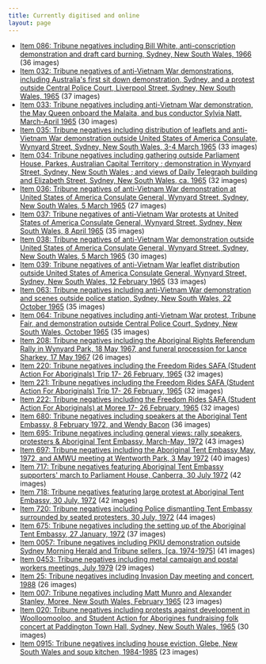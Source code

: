 ```yaml
---
title: Currently digitised and online
layout: page
---
```


* [Item 086: Tribune negatives including Bill White, anti-conscription demonstration and draft card burning, Sydney, New South Wales, 1966](http://archival.sl.nsw.gov.au/Details/archive/110366555) (36 images)
* [Item 032: Tribune negatives of anti-Vietnam War demonstrations, including Australia's first sit down demonstration, Sydney, and a protest outside Central Police Court, Liverpool Street, Sydney, New South Wales, 1965](http://archival.sl.nsw.gov.au/Details/archive/110366605) (37 images)
* [Item 033: Tribune negatives including anti-Vietnam War demonstration, the May Queen onboard the Malaita, and bus conductor Sylvia Natt, March-April 1965](http://archival.sl.nsw.gov.au/Details/archive/110366606) (30 images)
* [Item 035: Tribune negatives including distribution of leaflets and anti-Vietnam War demonstration outside United States of America Consulate, Wynyard Street, Sydney, New South Wales, 3-4 March 1965](http://archival.sl.nsw.gov.au/Details/archive/110366607) (33 images)
* [Item 034: Tribune negatives including gathering outside Parliament House, Parkes, Australian Capital Territory ; demonstration in Wynyard Street, Sydney, New South Wales ; and views of Daily Telegraph building and Elizabeth Street, Sydney, New South Wales, ca. 1965](http://archival.sl.nsw.gov.au/Details/archive/110366608) (32 images)
* [Item 036: Tribune negatives of anti-Vietnam War demonstration at United States of America Consulate General, Wynyard Street, Sydney, New South Wales, 5 March 1965](http://archival.sl.nsw.gov.au/Details/archive/110366609) (27 images)
* [Item 037: Tribune negatives of anti-Vietnam War protests at United States of America Consulate General, Wynyard Street, Sydney, New South Wales, 8 April 1965](http://archival.sl.nsw.gov.au/Details/archive/110366610) (35 images)
* [Item 038: Tribune negatives of anti-Vietnam War demonstration outside United States of America Consulate General, Wynyard Street, Sydney, New South Wales, 5 March 1965](http://archival.sl.nsw.gov.au/Details/archive/110366611) (30 images)
* [Item 039: Tribune negatives of anti-Vietnam War leaflet distribution outside United States of America Consulate General, Wynyard Street, Sydney, New South Wales, 12 February 1965](http://archival.sl.nsw.gov.au/Details/archive/110366612) (33 images)
* [Item 063: Tribune negatives including anti-Vietnam War demonstration and scenes outside police station, Sydney, New South Wales, 22 October 1965](http://archival.sl.nsw.gov.au/Details/archive/110366613) (35 images)
* [Item 064: Tribune negatives including anti-Vietnam War protest, Tribune Fair, and demonstration outside Central Police Court, Sydney, New South Wales, October 1965](http://archival.sl.nsw.gov.au/Details/archive/110366614) (35 images)
* [Item 208: Tribune negatives including the Aboriginal Rights Referendum Rally in Wynyard Park, 18 May 1967, and funeral procession for Lance Sharkey, 17 May 1967](http://archival.sl.nsw.gov.au/Details/archive/110366668) (26 images)
* [Item 220: Tribune negatives including the Freedom Rides SAFA (Student Action For Aboriginals) Trip 17- 26 February, 1965](http://archival.sl.nsw.gov.au/Details/archive/110366669) (32 images)
* [Item 221: Tribune negatives including the Freedom Rides SAFA (Student Action For Aboriginals) Trip 17- 26 February, 1965](http://archival.sl.nsw.gov.au/Details/archive/110366670) (32 images)
* [Item 222: Tribune negatives including the Freedom Rides SAFA (Student Action For Aboriginals) at Moree 17- 26 February, 1965](http://archival.sl.nsw.gov.au/Details/archive/110366671) (32 images)
* [Item 680: Tribune negatives including speakers at the Aboriginal Tent Embassy, 8 February 1972, and Wendy Bacon](http://archival.sl.nsw.gov.au/Details/archive/110366673) (36 images)
* [Item 695: Tribune negatives including general views: rally speakers, protesters & Aboriginal Tent Embassy, March-May, 1972](http://archival.sl.nsw.gov.au/Details/archive/110366674) (43 images)
* [Item 697: Tribune negatives including the Aboriginal Tent Embassy May, 1972, and AMWU meeting at Wentworth Park, 3 May 1972](http://archival.sl.nsw.gov.au/Details/archive/110366675) (40 images)
* [Item 717: Tribune negatives featuring Aboriginal Tent Embassy supporters' march to Parliament House, Canberra,  30 July 1972](http://archival.sl.nsw.gov.au/Details/archive/110366678) (42 images)
* [Item 718: Tribune negatives featuring large protest at Aboriginal Tent Embassy, 30 July, 1972](http://archival.sl.nsw.gov.au/Details/archive/110366679) (42 images)
* [Item 720: Tribune negatives including Police dismantling Tent Embassy surrounded by seated protesters, 30 July, 1972](http://archival.sl.nsw.gov.au/Details/archive/110366680) (44 images)
* [Item 675: Tribune negatives including the setting up of the Aboriginal Tent Embassy, 27 January, 1972](http://archival.sl.nsw.gov.au/Details/archive/110367581) (37 images)
* [Item 0057: Tribune negatives including PKIU demonstration outside Sydney Morning Herald and Tribune sellers, [ca. 1974-1975]](http://archival.sl.nsw.gov.au/Details/archive/110369202) (41 images)
* [Item 0453: Tribune negatives including metal campaign and postal workers meetings, July 1979](http://archival.sl.nsw.gov.au/Details/archive/110369731) (29 images)
* [Item 25: Tribune negatives including Invasion Day meeting and concert, 1988](http://archival.sl.nsw.gov.au/Details/archive/110369803) (26 images)
* [Item 007: Tribune negatives including Matt Munro and Alexander Stanley, Moree, New South Wales, February 1965](http://archival.sl.nsw.gov.au/Details/archive/110370018) (23 images)
* [Item 020: Tribune negatives including protests against development in Woolloomooloo, and Student Action for Aborigines fundraising folk concert at Paddington Town Hall, Sydney, New South Wales, 1965](http://archival.sl.nsw.gov.au/Details/archive/110370048) (30 images)
* [Item 0915: Tribune negatives including house eviction, Glebe, New South Wales and soup kitchen, 1984-1985](http://archival.sl.nsw.gov.au/Details/archive/110370554) (23 images)